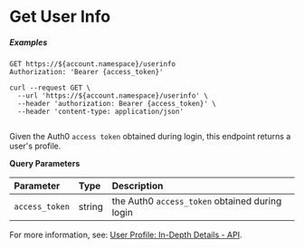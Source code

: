 # Get User Info

<h5 class="code-snippet-title">Examples</h5>

```http
GET https://${account.namespace}/userinfo
Authorization: 'Bearer {access_token}'
```

```shell
curl --request GET \
  --url 'https://${account.namespace}/userinfo' \
  --header 'authorization: Bearer {access_token}' \
  --header 'content-type: application/json'
```

```javascript
```

Given the Auth0 `access token` obtained during login, this endpoint returns a user's profile.

**Query Parameters**

| Parameter        | Type       | Description |
|:-----------------|:-----------|:------------|
| `access_token`    | string     | the Auth0 `access_token` obtained during login |

For more information, see: [User Profile: In-Depth Details - API](/user-profile/user-profile-details#api).
